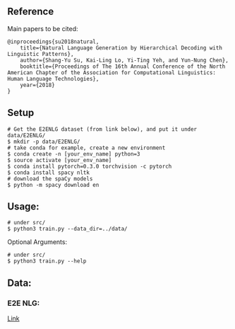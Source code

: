 ## Reference
Main papers to be cited:

```
@inproceedings{su2018natural,
    title={Natural Language Generation by Hierarchical Decoding with Linguistic Patterns},
    author={Shang-Yu Su, Kai-Ling Lo, Yi-Ting Yeh, and Yun-Nung Chen},
    booktitle={Proceedings of The 16th Annual Conference of the North American Chapter of the Association for Computational Linguistics: Human Language Technologies},
    year={2018}
}
```

## Setup

```
# Get the E2ENLG dataset (from link below), and put it under data/E2ENLG/
$ mkdir -p data/E2ENLG/
# take conda for example, create a new environment
$ conda create -n [your_env_name] python=3
$ source activate [your_env_name]
$ conda install pytorch=0.3.0 torchvision -c pytorch
$ conda install spacy nltk
# download the spaCy models
$ python -m spacy download en
```

## Usage:

```
# under src/
$ python3 train.py --data_dir=../data/
```

Optional Arguments:

```
# under src/
$ python3 train.py --help
```

## Data:

### E2E NLG:
[Link](http://www.macs.hw.ac.uk/InteractionLab/E2E/)


